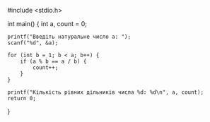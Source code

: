 #include <stdio.h>

int main() {
    int a, count = 0;

    printf("Введіть натуральне число a: ");
    scanf("%d", &a);

    for (int b = 1; b < a; b++) {
        if (a % b == a / b) {
            count++;
        }
    }

    printf("Кількість рівних дільників числа %d: %d\n", a, count);
    return 0;
}
